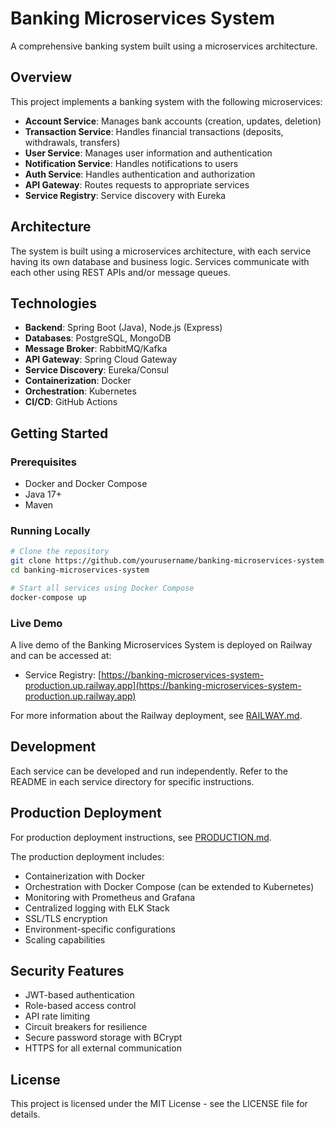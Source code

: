 # Banking Microservices System

A comprehensive banking system built using a microservices architecture.

## Overview

This project implements a banking system with the following microservices:

- **Account Service**: Manages bank accounts (creation, updates, deletion)
- **Transaction Service**: Handles financial transactions (deposits, withdrawals, transfers)
- **User Service**: Manages user information and authentication
- **Notification Service**: Handles notifications to users
- **Auth Service**: Handles authentication and authorization
- **API Gateway**: Routes requests to appropriate services
- **Service Registry**: Service discovery with Eureka

## Architecture

The system is built using a microservices architecture, with each service having its own database and business logic. Services communicate with each other using REST APIs and/or message queues.

## Technologies

- **Backend**: Spring Boot (Java), Node.js (Express)
- **Databases**: PostgreSQL, MongoDB
- **Message Broker**: RabbitMQ/Kafka
- **API Gateway**: Spring Cloud Gateway
- **Service Discovery**: Eureka/Consul
- **Containerization**: Docker
- **Orchestration**: Kubernetes
- **CI/CD**: GitHub Actions

## Getting Started

### Prerequisites

- Docker and Docker Compose
- Java 17+
- Maven

### Running Locally

```bash
# Clone the repository
git clone https://github.com/yourusername/banking-microservices-system.git
cd banking-microservices-system

# Start all services using Docker Compose
docker-compose up
```

### Live Demo

A live demo of the Banking Microservices System is deployed on Railway and can be accessed at:

- Service Registry: [https://banking-microservices-system-production.up.railway.app](https://banking-microservices-system-production.up.railway.app)

For more information about the Railway deployment, see [RAILWAY.md](RAILWAY.md).

## Development

Each service can be developed and run independently. Refer to the README in each service directory for specific instructions.

## Production Deployment

For production deployment instructions, see [PRODUCTION.md](PRODUCTION.md).

The production deployment includes:

- Containerization with Docker
- Orchestration with Docker Compose (can be extended to Kubernetes)
- Monitoring with Prometheus and Grafana
- Centralized logging with ELK Stack
- SSL/TLS encryption
- Environment-specific configurations
- Scaling capabilities

## Security Features

- JWT-based authentication
- Role-based access control
- API rate limiting
- Circuit breakers for resilience
- Secure password storage with BCrypt
- HTTPS for all external communication

## License

This project is licensed under the MIT License - see the LICENSE file for details.
